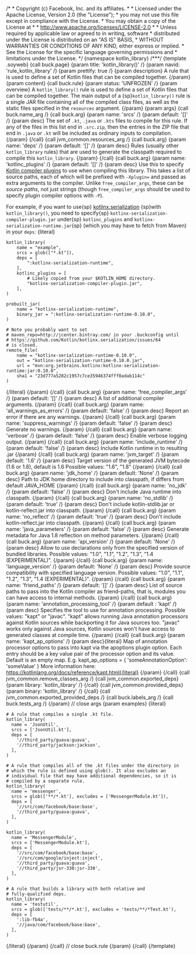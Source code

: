 /\* \* Copyright (c) Facebook, Inc. and its affiliates. \* \* Licensed
under the Apache License, Version 2.0 (the \"License\"); \* you may not
use this file except in compliance with the License. \* You may obtain a
copy of the License at \* \* http://www.apache.org/licenses/LICENSE-2.0
\* \* Unless required by applicable law or agreed to in writing,
software \* distributed under the License is distributed on an \"AS IS\"
BASIS, \* WITHOUT WARRANTIES OR CONDITIONS OF ANY KIND, either express
or implied. \* See the License for the specific language governing
permissions and \* limitations under the License. \*/ {namespace
kotlin_library} /\*\*\*/ {template .soyweb} {call buck.page} {param
title: \'kotlin_library()\' /} {param navid: \'rule_kotlin_library\' /}
{param prettify: true /} {param description} A rule that is used to
define a set of Kotlin files that can be compiled together. {/param}
{param content} {call buck.rule} {param status: \'UNFROZEN\' /} {param
overview} A `kotlin_library()` rule is used to define a set of Kotlin
files that can be compiled together. The main output of a
{sp}`kotlin_library()` rule is a single JAR file containing all of the
compiled class files, as well as the static files specified in the
`resources` argument. {/param} {param args} {call buck.name_arg /} {call
buck.arg} {param name: \'srcs\' /} {param default: \'\[\]\' /} {param
desc} The set of `.kt`, `.java` or `.kts` files to compile for this
rule. If any of the files in this list end in `.src.zip`, then the
entries in the ZIP file that end in `.java` or `.kt` will be included as
ordinary inputs to compilation. {/param} {/call} {call
jvm_common.resources_arg /} {call buck.arg} {param name: \'deps\' /}
{param default: \'\[\]\' /} {param desc} Rules (usually other
`kotlin_library` rules) that are used to generate the classpath required
to compile this `kotlin_library`. {/param} {/call} {call buck.arg}
{param name: \'kotlinc_plugins\' /} {param default: \'\[\]\' /} {param
desc} Use this to specify [Kotlin compiler
plugins](https://kotlinlang.org/docs/reference/compiler-plugins.html) to
use when compiling this library. This takes a list of source paths, each
of which will be prefixed with `-Xplugin=` and passed as extra arguments
to the compiler. Unlike `free_compiler_args`, these can be *source
paths*, not just strings (though `free_compiler_args` should be used to
specify plugin compiler options with `-P`).

For example, if you want to use{sp}
[kotlinx.serialization](https://github.com/Kotlin/kotlinx.serialization)
{sp}with `kotlin_library()`, you need to specify{sp}
`kotlinx-serialization-compiler-plugin.jar` under{sp} `kotlinc_plugins`
and `kotlinx-serialization-runtime.jar`{sp} (which you may have to fetch
from Maven) in your `deps`: {literal}

``` {.prettyprint .lang-py}
kotlin_library(
    name = "example",
    srcs = glob(["*.kt"]),
    deps = [
        ":kotlinx-serialization-runtime",
    ],
    kotlinc_plugins = [
        # Likely copied from your $KOTLIN_HOME directory.
        "kotlinx-serialization-compiler-plugin.jar",
    ],
)

prebuilt_jar(
    name = "kotlinx-serialization-runtime",
    binary_jar = ":kotlinx-serialization-runtime-0.10.0",
)

# Note you probably want to set
# maven_repo=http://jcenter.bintray.com/ in your .buckconfig until
# https://github.com/Kotlin/kotlinx.serialization/issues/64
# is closed.
remote_file(
    name = "kotlinx-serialization-runtime-0.10.0",
    out = "kotlinx-serialization-runtime-0.10.0.jar",
    url = "mvn:org.jetbrains.kotlinx:kotlinx-serialization-runtime:jar:0.10.0",
    sha1 = "23d777a5282c1957c7ce35946374fff0adab114c"
)
```

{/literal} {/param} {/call} {call buck.arg} {param name:
\'free_compiler_args\' /} {param default: \'\[\]\' /} {param desc} A
list of additional compiler arguments. {/param} {/call} {call buck.arg}
{param name: \'all_warnings_as_errors\' /} {param default: \'false\' /}
{param desc} Report an error if there are any warnings. {/param} {/call}
{call buck.arg} {param name: \'suppress_warnings\' /} {param default:
\'false\' /} {param desc} Generate no warnings. {/param} {/call} {call
buck.arg} {param name: \'verbose\' /} {param default: \'false\' /}
{param desc} Enable verbose logging output. {/param} {/call} {call
buck.arg} {param name: \'include_runtime\' /} {param default: \'false\'
/} {param desc} Include Kotlin runtime in to resulting .jar {/param}
{/call} {call buck.arg} {param name: \'jvm_target\' /} {param default:
\'1.6\' /} {param desc} Target version of the generated JVM bytecode
(1.6 or 1.8), default is 1.6 Possible values: \"1.6\", \"1.8\" {/param}
{/call} {call buck.arg} {param name: \'jdk_home\' /} {param default:
\'None\' /} {param desc} Path to JDK home directory to include into
classpath, if differs from default JAVA_HOME {/param} {/call} {call
buck.arg} {param name: \'no_jdk\' /} {param default: \'false\' /} {param
desc} Don\'t include Java runtime into classpath. {/param} {/call} {call
buck.arg} {param name: \'no_stdlib\' /} {param default: \'true\' /}
{param desc} Don\'t include kotlin-stdlib.jar or kotlin-reflect.jar into
classpath. {/param} {/call} {call buck.arg} {param name: \'no_reflect\'
/} {param default: \'true\' /} {param desc} Don\'t include
kotlin-reflect.jar into classpath. {/param} {/call} {call buck.arg}
{param name: \'java_parameters\' /} {param default: \'false\' /} {param
desc} Generate metadata for Java 1.8 reflection on method parameters.
{/param} {/call} {call buck.arg} {param name: \'api_version\' /} {param
default: \'None\' /} {param desc} Allow to use declarations only from
the specified version of bundled libraries. Possible values: \"1.0\",
\"1.1\", \"1.2\", \"1.3\", \"1.4 (EXPERIMENTAL)\". {/param} {/call}
{call buck.arg} {param name: \'language_version\' /} {param default:
\'None\' /} {param desc} Provide source compatibility with specified
language version. Possible values: \"1.0\", \"1.1\", \"1.2\", \"1.3\",
\"1.4 (EXPERIMENTAL)\". {/param} {/call} {call buck.arg} {param name:
\'friend_paths\' /} {param default: \'\[\]\' /} {param desc} List of
source paths to pass into the Kotlin compiler as friend-paths, that is,
modules you can have access to internal methods. {/param} {/call} {call
buck.arg} {param name: \'annotation_processing_tool\' /} {param default
: \'kapt\' /} {param desc} Specifies the tool to use for annotation
processing. Possible values: \"kapt\" or \"javac\". \"kapt\" allows
running Java annotation processors against Kotlin sources while
backporting it for Java sources too. \"javac\" works only against Java
sources, Kotlin sources won\'t have access to generated classes at
compile time. {/param} {/call} {call buck.arg} {param name:
\'kapt_ap_options\' /} {param desc}{literal} Map of annotation processor
options to pass into kapt via the apoptions plugin option. Each entry
should be a key value pair of the processor option and its value.
Default is an empty map. E.g. kapt_ap_options = {
\'someAnnotationOption\': \'someValue\' } More information here:
https://kotlinlang.org/docs/reference/kapt.html{/literal} {/param}
{/call} {call jvm_common.remove_classes_arg /} {call
jvm_common.exported_deps} {param library: \'kotlin_library\' /} {/call}
{call jvm_common.provided_deps} {param binary: \'kotlin_library\' /}
{/call} {call jvm_common.exported_provided_deps /} {call buck.labels_arg
/} {call buck.tests_arg /} {/param} // close args {param examples}
{literal}

``` {.prettyprint .lang-py}
# A rule that compiles a single .kt file.
kotlin_library(
  name = 'JsonUtil',
  srcs = ['JsonUtil.kt'],
  deps = [
    '//third_party/guava:guava',
    '//third_party/jackson:jackson',
  ],
)

# A rule that compiles all of the .kt files under the directory in
# which the rule is defined using glob(). It also excludes an
# individual file that may have additional dependencies, so it is
# compiled by a separate rule.
kotlin_library(
  name = 'messenger',
  srcs = glob(['**/*.kt'], excludes = ['MessengerModule.kt']),
  deps = [
    '//src/com/facebook/base:base',
    '//third_party/guava:guava',
  ],
)

kotlin_library(
  name = 'MessengerModule',
  srcs = ['MessengerModule.kt'],
  deps = [
    '//src/com/facebook/base:base',
    '//src/com/google/inject:inject',
    '//third_party/guava:guava',
    '//third_party/jsr-330:jsr-330',
  ],
)

# A rule that builds a library with both relative and
# fully-qualified deps.
kotlin_library(
  name = 'testutil',
  srcs = glob(['tests/**/*.kt'], excludes = 'tests/**/*Test.kt'),
  deps = [
    ':lib-fb4a',
    '//java/com/facebook/base:base',
  ],
)
```

{/literal} {/param} {/call} // close buck.rule {/param} {/call}
{/template}
